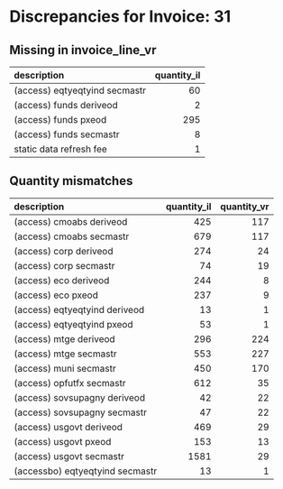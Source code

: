 # Discrepancies for Invoice: 31

## Missing in invoice_line_vr

| description                   |   quantity_il |
|:------------------------------|--------------:|
| (access) eqtyeqtyind secmastr |            60 |
| (access) funds deriveod       |             2 |
| (access) funds pxeod          |           295 |
| (access) funds secmastr       |             8 |
| static data refresh fee       |             1 |

## Quantity mismatches

| description                     |   quantity_il |   quantity_vr |
|:--------------------------------|--------------:|--------------:|
| (access) cmoabs deriveod        |           425 |           117 |
| (access) cmoabs secmastr        |           679 |           117 |
| (access) corp deriveod          |           274 |            24 |
| (access) corp secmastr          |            74 |            19 |
| (access) eco deriveod           |           244 |             8 |
| (access) eco pxeod              |           237 |             9 |
| (access) eqtyeqtyind deriveod   |            13 |             1 |
| (access) eqtyeqtyind pxeod      |            53 |             1 |
| (access) mtge deriveod          |           296 |           224 |
| (access) mtge secmastr          |           553 |           227 |
| (access) muni secmastr          |           450 |           170 |
| (access) opfutfx secmastr       |           612 |            35 |
| (access) sovsupagny deriveod    |            42 |            22 |
| (access) sovsupagny secmastr    |            47 |            22 |
| (access) usgovt deriveod        |           469 |            29 |
| (access) usgovt pxeod           |           153 |            13 |
| (access) usgovt secmastr        |          1581 |            29 |
| (accessbo) eqtyeqtyind secmastr |            13 |             1 |

